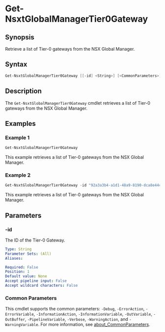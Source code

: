 # Get-NsxtGlobalManagerTier0Gateway

## Synopsis

Retrieve a list of Tier-0 gateways from the NSX Global Manager.

## Syntax

```powershell
Get-NsxtGlobalManagerTier0Gateway [[-id] <String>] [<CommonParameters>]
```

## Description

The `Get-NsxtGlobalManagerTier0Gateway` cmdlet retrieves a list of Tier-0 gateways from the NSX Global Manager.

## Examples

### Example 1

```powershell
Get-NsxtGlobalManagerTier0Gateway 
```

This example retrieves a list of Tier-0 gateways from the NSX Global Manager.

### Example 2

```powershell
Get-NsxtGlobalManagerTier0Gateway -id "92a3a3b4-a1d1-48a9-8190-dca8e44c18c1"
```

This example retrieves a list of Tier-0 gateways from the NSX Global Manager.

## Parameters

### -id

The ID of the Tier-0 Gateway.

```yaml
Type: String
Parameter Sets: (All)
Aliases:

Required: False
Position: 1
Default value: None
Accept pipeline input: False
Accept wildcard characters: False
```

### Common Parameters

This cmdlet supports the common parameters: `-Debug`, `-ErrorAction`, `-ErrorVariable`, `-InformationAction`, `-InformationVariable`, `-OutVariable`, `-OutBuffer`, `-PipelineVariable`, `-Verbose`, `-WarningAction`, and `-WarningVariable`. For more information, see [about_CommonParameters](http://go.microsoft.com/fwlink/?LinkID=113216).
